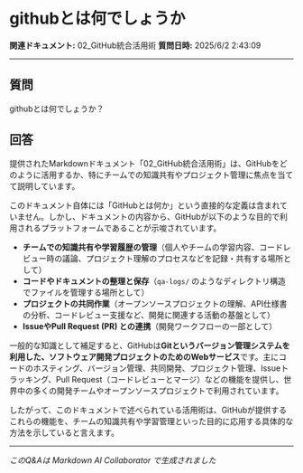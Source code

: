 # githubとは何でしょうか

**関連ドキュメント:** 02_GitHub統合活用術
**質問日時:** 2025/6/2 2:43:09

---

## 質問

githubとは何でしょうか？

## 回答

提供されたMarkdownドキュメント「02_GitHub統合活用術」は、GitHubをどのように活用するか、特にチームでの知識共有やプロジェクト管理に焦点を当てて説明しています。

このドキュメント自体には「GitHubとは何か」という直接的な定義は含まれていません。しかし、ドキュメントの内容から、GitHubが以下のような目的で利用されるプラットフォームであることが示唆されています。

*   **チームでの知識共有や学習履歴の管理**（個人やチームの学習内容、コードレビュー時の議論、プロジェクト理解のプロセスなどを記録・共有する場所として）
*   **コードやドキュメントの整理と保存**（`qa-logs/` のようなディレクトリ構造でファイルを管理する場所として）
*   **プロジェクトの共同作業**（オープンソースプロジェクトの理解、API仕様書の分析、コードレビュー支援など、開発に関連する活動の基盤として）
*   **IssueやPull Request (PR) との連携**（開発ワークフローの一部として）

一般的な知識として補足すると、GitHubは**Gitというバージョン管理システムを利用した、ソフトウェア開発プロジェクトのためのWebサービス**です。主にコードのホスティング、バージョン管理、共同開発、プロジェクト管理、Issueトラッキング、Pull Request（コードレビューとマージ）などの機能を提供し、世界中の多くの開発チームやオープンソースプロジェクトで利用されています。

したがって、このドキュメントで述べられている活用術は、GitHubが提供するこれらの機能を、チームの知識共有や学習管理といった目的に応用する具体的な方法を示していると言えます。

---

*このQ&Aは Markdown AI Collaborator で生成されました*
